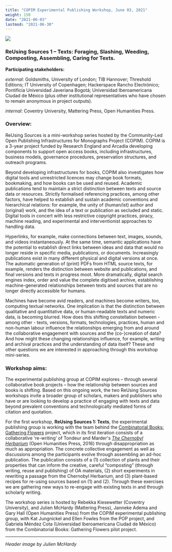 ```yaml
---
title: "COPIM Experimental Publishing Workshop, June 03, 2021"
weight: 150
date: "2021-06-03"
lastmod: "2021-06-30"
---
```


![](/images/reusing-sources1-texts-header.jpg)

### ReUsing Sources 1 – Texts: Foraging, Slashing, Weeding, Composting, Assembling, Caring for Texts.

**Participating stakeholders:**

_external_: Goldsmiths, University of London; TIB Hannover; Threshold Editions; IT University of Copenhagen; Hackerspace Rancho Electrónico; Pontificia Universidad Javeriana Bogotá; Universidad Iberoamericana Ciudad de México (plus other institutional representatives who have chosen to remain anonymous in project outputs).

_internal_: Coventry University, Mattering Press, Open Humanities Press.


### Overview:

ReUsing Sources is a mini-workshop series hosted by the Community-Led Open Publishing Infrastructures for Monographs Project (COPIM). COPIM is a 3-year project funded by Research England and Arcadia developing components to support open access books, including infrastructures, business models, governance procedures, preservation structures, and outreach programs.

Beyond developing infrastructures for books, COPIM also investigates how digital tools and unrestricted licences may change book formats, bookmaking, and how books can be used and reused. Academic publications tend to maintain a strict distinction between texts and source data or resources. Strictly formalised referencing practices, among other factors, have helped to establish and sustain academic conventions and hierarchical relations: for example, the unity of (human/ist) author and (original) work, and the idea of a text or publication as secluded and static. Digital tools in concert with less restrictive copyright practices, piracy, machine reading, and experimental and interventionist approaches to handling data.

Hyperlinks, for example, make connections between text, images, sounds, and videos instantaneously. At the same time, semantic applications have the potential to establish direct links between ideas and data that would no longer reside in specific media, publications, or documents. Increasingly publications exist in many different physical and digital versions at once. The automatic generation of (print) PDFs from HTML source texts, for example, renders the distinction between website and publications, and final versions and texts in progress moot. More dramatically, digital search engines index, order and value the complete digitised archive, establishing machine-generated relationships between texts and sources that are no longer directly accessible for humans.

Machines have become avid readers, and machines become writers, too, computing textual networks. One implication is that the distinction between qualitative and quantitative data, or human-readable texts and numeric data, is becoming blurred. How  does this  shifting constellation between - among other - texts, versions, formats, technologies, practices, human and non-human labour influence the relationships emerging from and around the collaborative engagement with sources and the (co-)creation of data?  And how might these changing relationships influence, for example, writing and archival practices and the understanding of data itself? These and other questions we are interested in approaching through this workshop mini-series.

### Workshop aims:

The experimental publishing group at COPIM explores – through several collaborative book projects – how the relationship between sources and books is shifting. Based on this ongoing work, the two ReUsing Sources workshops invite a broader group of scholars, makers and publishers who have or are looking to develop a practice of engaging with texts and data beyond prevalent conventions and technologically mediated forms of citation and quotation.

For the  first workshop, **ReUsing Sources 1: Texts**, the experimental publishing group is working with the team behind the [Combinatorial Books: Gathering Flowers](https://copim.pubpub.org/pub/combinatorial-books-gathering-flowers-part-i/) project, which in its first iteration consists of a collaborative ‘re-writing’ of Tondeur and Marder's _[The Chernobyl Herbarium](http://www.openhumanitiespress.org/books/titles/the-chernobyl-herbarium/)_ (Open Humanities Press, 2016) through disappropriation as much as appropriation. The concrete collective engagement as well as discussions among the participants  evolve through assembling an ad-hoc publication. The publication consists of a (1) collection of plants and their properties that can inform the creative, careful “composting” (through writing, reuse and publishing) of OA materials, (2) short experiments in rewriting a passage from the Chernobyl Herbarium, and (3) plant-based recipes for re-using sources based on (1) and (2). Through these exercises we are gathering new ways to re-engage with existing texts in and through scholarly writing.

The workshop series is hosted by Rebekka Kiesewetter (Coventry University), and Julien McHardy (Mattering Press), Janneke Adema and Gary Hall (Open Humanities Press) from the COPIM experimental publishing group, with Kat Jungnickel and Ellen Fowles from the POP project, and Gabriela Méndez Cota (Universidad Iberoamericana Ciudad de México) from the Combinatorial Books: Gathering Flowers pilot project.


---

*Header image by Julien McHardy*
